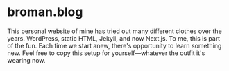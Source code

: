 # broman.blog

This personal website of mine has tried out many different clothes over the years. WordPress, static HTML, Jekyll, and now Next.js. To me, this is part of the fun. Each time we start anew, there's opportunity to learn something new. Feel free to copy this setup for yourself—whatever the outfit it's wearing now.
